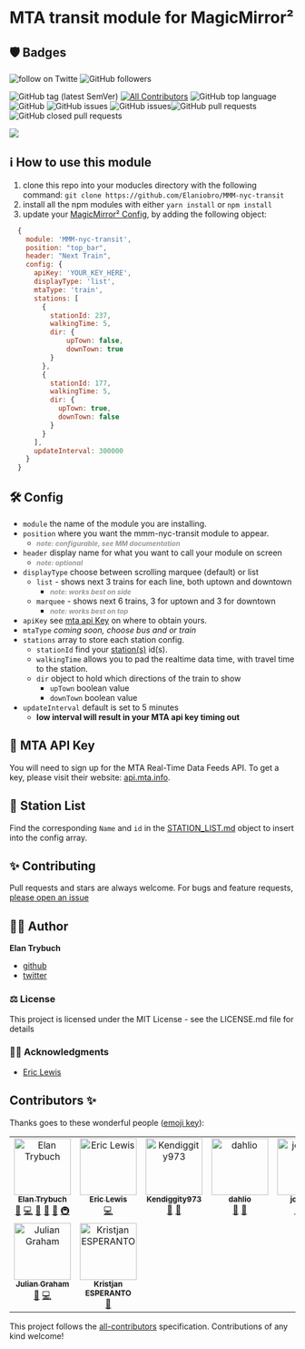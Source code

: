 # MTA transit module for MagicMirror²

## 🛡 Badges
<!-- Social info -->
![follow on Twitte](https://img.shields.io/twitter/follow/elaniobro?style=social&logo=twitter)  ![GitHub followers](https://img.shields.io/github/followers/elaniobro?style=social)
<!-- Application info -->
![GitHub tag (latest SemVer)](https://img.shields.io/github/v/tag/elaniobro/MMM-nyc-transit)    [![All Contributors](https://img.shields.io/badge/all_contributors-5-orange.svg?style=flat-square)](#contributors)  ![GitHub top language](https://img.shields.io/github/languages/top/elaniobro/MMM-nyc-transit)    ![GitHub](https://img.shields.io/github/license/elaniobro/MMM-nyc-transit) <!-- Github status -->
![GitHub issues](https://img.shields.io/github/issues/elaniobro/MMM-nyc-transit)  ![GitHub issues](https://img.shields.io/github/issues-closed/elaniobro/MMM-nyc-transit)![GitHub pull requests](https://img.shields.io/github/issues-pr/elaniobro/MMM-nyc-transit)  ![GitHub closed pull requests](https://img.shields.io/github/issues-pr-closed/elaniobro/MMM-nyc-transit)

<!-- ![](./mmm-nyc-transit.gif) -->

![](https://user-images.githubusercontent.com/710847/80649891-dab42300-8a40-11ea-96ac-f76926f1b109.png)

## ℹ️ How to use this module

1. clone this repo into your moducles directory with the following command: `git clone https://github.com/Elaniobro/MMM-nyc-transit`
2. install all the npm modules with either `yarn install` or `npm install`
3. update your [MagicMirror² Config](https://github.com/MagicMirrorOrg/MagicMirror/blob/master/config/config.js.sample), by adding the following object:

```javascript
  {
    module: 'MMM-nyc-transit',
    position: "top_bar",
    header: "Next Train",
    config: {
      apiKey: 'YOUR_KEY_HERE',
      displayType: 'list',
      mtaType: 'train',
      stations: [
        {
          stationId: 237,
          walkingTime: 5,
          dir: {
              upTown: false,
              downTown: true
          }
        },
        {
          stationId: 177,
          walkingTime: 5,
          dir: {
            upTown: true,
            downTown: false
          }
        }
      ],
      updateInterval: 300000
    }
  }
```

## 🛠️ Config

* `module` the name of the module you are installing.
* `position` where you want the mmm-nyc-transit module to appear.
  * <span style="font-size: 12px; color: #999; font-weight: bold">_note: configurable, see MM documentation_</span>
* `header` display name for what you want to call your module on screen
  * <span style="font-size: 12px; color: #999; font-weight: bold">_note: optional_</span>
* `displayType` choose between scrolling marquee (default) or list
  * `list` - shows next 3 trains for each line, both uptown and downtown
    * <span style="font-size: 12px; color: #999; font-weight: bold">_note: works best on side_</span>
  * `marquee` - shows next 6 trains, 3 for uptown and 3 for downtown
    * <span style="font-size: 12px; color: #999; font-weight: bold">_note: works best on top_</span>
* `apiKey` see [mta api Key](#🔑-mta-api-Key) on where to obtain yours.
* `mtaType` _coming soon, choose bus and or train_
* `stations` array to store each station config.
  * `stationId` find your [station(s)](#-station-list) id(s).
  * `walkingTime` allows you to pad the realtime data time, with travel time to the station.
  * `dir` object to hold which directions of the train to show
    * `upTown` boolean value
    * `downTown` boolean value
* `updateInterval` default is set to 5 minutes
  * __low interval will result in your MTA api key timing out__

## 🔑 MTA API Key

You will need to sign up for the MTA Real-Time Data Feeds API. To get a key, please visit their website: [api.mta.info](https://api.mta.info/).

## 🚆 Station List

Find the corresponding `Name` and `id` in the [STATION_LIST.md](STATION_LIST.md) object to insert into the config array.

## ✨ Contributing

Pull requests and stars are always welcome. For bugs and feature requests, [please open an issue](https://github.com/elaniobro/mmm-nyc-transit/issues)

## 👨🏻 Author

**Elan Trybuch**

* [github](https://www.github.com/elaniobro)
* [twitter](https://www.twitter.com/elaniobro)

### ⚖️ License

This project is licensed under the MIT License - see the LICENSE.md file for details

### 🙏🏽 Acknowledgments

* [Eric Lewis](https://github.com/ericandrewlewis/mta-realtime-subway-departures/blob/master/package.json)

## Contributors ✨

Thanks goes to these wonderful people ([emoji key](https://allcontributors.org/docs/en/emoji-key)):

<!-- ALL-CONTRIBUTORS-LIST:START - Do not remove or modify this section -->
<!-- prettier-ignore-start -->
<!-- markdownlint-disable -->
<table>
  <tbody>
    <tr>
      <td align="center" valign="top" width="14.28%"><a href="http://elan.trybuch.com"><img src="https://avatars0.githubusercontent.com/u/710847?v=4?s=100" width="100px;" alt="Elan Trybuch"/><br /><sub><b>Elan Trybuch</b></sub></a><br /><a href="#design-elaniobro" title="Design">🎨</a> <a href="https://github.com/Elaniobro/MMM-nyc-transit/commits?author=elaniobro" title="Code">💻</a> <a href="https://github.com/Elaniobro/MMM-nyc-transit/pulls?q=is%3Apr+reviewed-by%3Aelaniobro" title="Reviewed Pull Requests">👀</a> <a href="https://github.com/Elaniobro/MMM-nyc-transit/commits?author=elaniobro" title="Documentation">📖</a> <a href="#maintenance-elaniobro" title="Maintenance">🚧</a> <a href="#infra-elaniobro" title="Infrastructure (Hosting, Build-Tools, etc)">🚇</a></td>
      <td align="center" valign="top" width="14.28%"><a href="http://www.ericandrewlewis.com"><img src="https://avatars2.githubusercontent.com/u/1087646?v=4?s=100" width="100px;" alt="Eric Lewis"/><br /><sub><b>Eric Lewis</b></sub></a><br /><a href="https://github.com/Elaniobro/MMM-nyc-transit/commits?author=ericandrewlewis" title="Code">💻</a></td>
      <td align="center" valign="top" width="14.28%"><a href="https://github.com/Kendiggity973"><img src="https://avatars2.githubusercontent.com/u/54965526?v=4?s=100" width="100px;" alt="Kendiggity973"/><br /><sub><b>Kendiggity973</b></sub></a><br /><a href="#ideas-Kendiggity973" title="Ideas, Planning, & Feedback">🤔</a> <a href="https://github.com/Elaniobro/MMM-nyc-transit/issues?q=author%3AKendiggity973" title="Bug reports">🐛</a></td>
      <td align="center" valign="top" width="14.28%"><a href="https://github.com/dahlio"><img src="https://avatars0.githubusercontent.com/u/52632238?v=4?s=100" width="100px;" alt="dahlio"/><br /><sub><b>dahlio</b></sub></a><br /><a href="#ideas-dahlio" title="Ideas, Planning, & Feedback">🤔</a> <a href="https://github.com/Elaniobro/MMM-nyc-transit/issues?q=author%3Adahlio" title="Bug reports">🐛</a></td>
      <td align="center" valign="top" width="14.28%"><a href="https://github.com/jon7187"><img src="https://avatars1.githubusercontent.com/u/744623?v=4?s=100" width="100px;" alt="jon7187"/><br /><sub><b>jon7187</b></sub></a><br /><a href="https://github.com/Elaniobro/MMM-nyc-transit/issues?q=author%3Ajon7187" title="Bug reports">🐛</a> <a href="#ideas-jon7187" title="Ideas, Planning, & Feedback">🤔</a> <a href="#example-jon7187" title="Examples">💡</a></td>
      <td align="center" valign="top" width="14.28%"><a href="https://github.com/nipper2000h"><img src="https://avatars3.githubusercontent.com/u/60026688?v=4?s=100" width="100px;" alt="nipper2000h"/><br /><sub><b>nipper2000h</b></sub></a><br /><a href="https://github.com/Elaniobro/MMM-nyc-transit/issues?q=author%3Anipper2000h" title="Bug reports">🐛</a></td>
      <td align="center" valign="top" width="14.28%"><a href="https://kurtraschke.com"><img src="https://avatars2.githubusercontent.com/u/118546?v=4?s=100" width="100px;" alt="Kurt Raschke"/><br /><sub><b>Kurt Raschke</b></sub></a><br /><a href="https://github.com/Elaniobro/MMM-nyc-transit/issues?q=author%3Akurtraschke" title="Bug reports">🐛</a> <a href="https://github.com/Elaniobro/MMM-nyc-transit/commits?author=kurtraschke" title="Code">💻</a></td>
    </tr>
    <tr>
      <td align="center" valign="top" width="14.28%"><a href="http://undecidable.net/joolean/"><img src="https://avatars.githubusercontent.com/u/799596?v=4?s=100" width="100px;" alt="Julian Graham"/><br /><sub><b>Julian Graham</b></sub></a><br /><a href="https://github.com/Elaniobro/MMM-nyc-transit/issues?q=author%3Ajoolean" title="Bug reports">🐛</a> <a href="https://github.com/Elaniobro/MMM-nyc-transit/commits?author=joolean" title="Code">💻</a></td>
      <td align="center" valign="top" width="14.28%"><a href="https://github.com/KristjanESPERANTO"><img src="https://avatars.githubusercontent.com/u/35647502?v=4?s=100" width="100px;" alt="Kristjan ESPERANTO"/><br /><sub><b>Kristjan ESPERANTO</b></sub></a><br /><a href="#maintenance-KristjanESPERANTO" title="Maintenance">🚧</a></td>
    </tr>
  </tbody>
</table>

<!-- markdownlint-restore -->
<!-- prettier-ignore-end -->

<!-- ALL-CONTRIBUTORS-LIST:END -->

This project follows the [all-contributors](https://github.com/all-contributors/all-contributors) specification. Contributions of any kind welcome!
